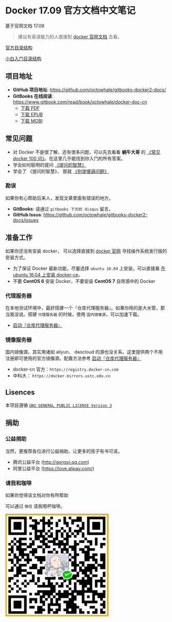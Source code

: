 # Docker 17.09 官方文档中文笔记

基于官网文档 17.09 

> 建议有英语能力的人直接到 [docker 官网文档](https://docs.docker.com) 去看。

[官方目录结构](/SUMMARY.md)

[小白入门目录结构](/SUMMARY_NewBee.md)

## 项目地址

+ **GitHub 项目地址**: https://github.com/octowhale/gitbooks-docker2-docs/
+ **GitBooks 在线阅读**: https://www.gitbook.com/read/book/octowhale/docker-doc-cn
  + [下载 PDF](https://www.gitbook.com/download/pdf/book/octowhale/docker-doc-cn)
  + [下载 EPUB](https://www.gitbook.com/download/epub/book/octowhale/docker-doc-cn)
  + [下载 MOBI](https://www.gitbook.com/download/mobi/book/octowhale/docker-doc-cn)

## 常见问题

+ 对 Docker 不是很了解，还有很多问题，可以先去看看 **蜗牛大哥** 的 [《常见 docker 100 问》](https://blog.lab99.org/post/docker-2016-07-14-faq.html)。在这里几乎能找到你入门的所有答案。
+ 学会如何聪明的提问 [《提问的智慧》](https://github.com/ryanhanwu/How-To-Ask-Questions-The-Smart-Way/blob/master/README-zh_CN.md)
+ 学会了 《提问的智慧》， 那就 [《别提傻逼问题》](https://github.com/octowhale/Stop-Ask-Questions-The-Stupid-Ways)

### 勘误

如果你有心帮助后来人，发现文章里面有错误的地方，
+ **GitBooks**: 请通过 `gitbooks 下方的 disqus` 留言。
+ **GitHub Issus**: https://github.com/octowhale/gitbooks-docker2-docs/issues

## 准备工作

如果你还没有安装 docker， 可以选择直接到 [docker 官网](https://docs.docker.com/engine/installation/) 寻找操作系统发行版的安装方式。
+ 为了保证 Docker 最新功能，尽量选择 `ubuntu 16.04` 上安装，可以直接看 [在 ubuntu 16.04 上安装 docker-ce](000.get_docker/000.install-docker-ce.md)。
+ 不要 **CentOS 6** 安装 Docker，不要安装 **CentOS 7** 自带源中的 Docker

### 代理服务器

在本地测试环境中，最好搭建一个『仓库代理服务器』。如果你用的是大水管，那当我没说。搭建 `代理服务器` 的时候，使用 `国内镜像源`，可以加速下载。
+ [启动『仓库代理服务器』](/999.examples/002.registry_proxy/registry_proxy.md)

### 镜像服务器

国内镜像源。其实用诸如 aliyun、 daocloud 的源也没关系。这里提供两个不用注册即可使用的官方镜像源。配置方法参考 [启动『仓库代理服务器』](/999.examples/002.registry_proxy/registry_proxy.md)
+ docker-cn 官方：`https://registry.docker-cn.com`
+ 中科大： `https://docker.mirrors.ustc.edu.cn`

## Lisences

本项目遵循 [`GNU GENERAL PUBLIC LICENSE Version 3`](./LICENSE)


## 捐助


### 公益捐助

当然，更推荐各位进行公益捐助，让更多的孩子有书可读。

+ 腾讯公益平台 (http://gongyi.qq.com)
+ 阿里公益平台 (https://love.alipay.com/)

### 请我和咖啡

如果你觉得该文档对你有所帮助

可以通过 `微信` 请我喝杯咖啡。

![wechat pay](/donate/wechat_pay.png)